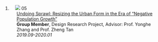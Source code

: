 
<div class="publications">
<ol class="bibliography">



<li>
<div class="pub-row">

  <div class="col-sm-3 abbr" style="position: relative;padding-right: 15px;padding-left: 15px;">
    <img src="assets/img/nips2023.png" class="teaser img-fluid z-depth-1">
    <abbr class="badge">05</abbr>
  </div>

  <div class="col-sm-9" style="position: relative;padding-right: 15px;padding-left: 20px;">
    <div class="title"><a href="https://doi.org/10.3390/land12071339">Undoing Sprawl: Resizing the Urban Form in the Era of “Negative Population Growth”</a></div>
    <div class="author"><strong>Group Member</strong>, Design Research Project, Advisor: Prof. Yonghe Zhang and Prof. Zheng Tan</div>
    <div class="periodical"><em>2019.09-2020.01</em></div>
  </div>
</div>
</li>  

</ol>
</div>
